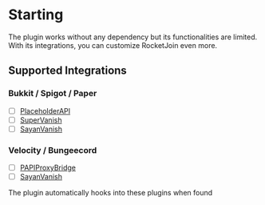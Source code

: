 # Starting

The plugin works without any dependency but its functionalities are limited. With its integrations, you can customize RocketJoin even more.

## Supported Integrations

### Bukkit  / Spigot / Paper

* [ ] [PlaceholderAPI](https://www.spigotmc.org/resources/6245/)
* [ ] [SuperVanish](https://www.spigotmc.org/resources/1331/)
* [ ] [SayanVanish](https://modrinth.com/plugin/sayanvanish)

### Velocity / Bungeecord

* [ ] [PAPIProxyBridge](https://modrinth.com/plugin/papiproxybridge)
* [ ] [SayanVanish](https://modrinth.com/plugin/sayanvanish)

The plugin automatically hooks into these plugins when found
